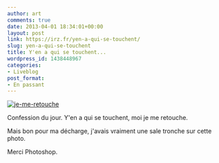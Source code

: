 ```yaml
---
author: art
comments: true
date: 2013-04-01 18:34:01+00:00
layout: post
link: https://irz.fr/yen-a-qui-se-touchent/
slug: yen-a-qui-se-touchent
title: Y'en a qui se touchent...
wordpress_id: 1438448967
categories:
- Liveblog
post_format:
- En passant
---
```


[![je-me-retouche](https://static.irz.fr/2013/04/je-me-retouche.jpg)](https://irz.fr/recherche?q=je-me-retouche)

Confession du jour. Y'en a qui se touchent, moi je me retouche.

Mais bon pour ma décharge, j'avais vraiment une sale tronche sur cette photo.

Merci Photoshop.
